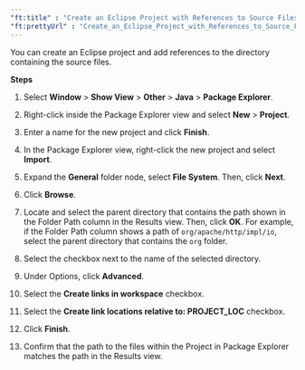 ```yaml
---
"ft:title" : "Create an Eclipse Project with References to Source Files"
"ft:prettyUrl" : "Create_an_Eclipse_Project_with_References_to_Source_Files"
---
```

You can create an Eclipse project and add references to the directory containing the source files.

<p font-size="13pt"><b>Steps</b></p>

1.  Select **Window** \> **Show View** \> **Other** \> **Java** \> **Package Explorer**.

2.  Right-click inside the Package Explorer view and select **New** \> **Project**.

3.  Enter a name for the new project and click **Finish**.

4.  In the Package Explorer view, right-click the new project and select **Import**.

5.  Expand the **General** folder node, select **File System**. Then, click **Next**.

6.  Click **Browse**.

7.  Locate and select the parent directory that contains the path shown in the Folder Path column in the Results view. Then, click **OK**. For example, if the Folder Path column shows a path of `org/apache/http/impl/io`, select the parent directory that contains the `org` folder.

8.  Select the checkbox next to the name of the selected directory.

9.  Under Options, click **Advanced**.

10. Select the **Create links in workspace** checkbox.

11. Select the **Create link locations relative to: PROJECT_LOC** checkbox.

12. Click **Finish**.

13. Confirm that the path to the files within the Project in Package Explorer matches the path in the Results view.